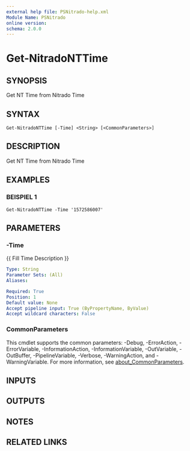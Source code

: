 ```yaml
---
external help file: PSNitrado-help.xml
Module Name: PSNitrado
online version:
schema: 2.0.0
---
```


# Get-NitradoNTTime

## SYNOPSIS
Get NT Time from Nitrado Time

## SYNTAX

```
Get-NitradoNTTime [-Time] <String> [<CommonParameters>]
```

## DESCRIPTION
Get NT Time from Nitrado Time

## EXAMPLES

### BEISPIEL 1
```
Get-NitradoNTTime -Time '1572586007'
```

## PARAMETERS

### -Time
{{ Fill Time Description }}

```yaml
Type: String
Parameter Sets: (All)
Aliases:

Required: True
Position: 1
Default value: None
Accept pipeline input: True (ByPropertyName, ByValue)
Accept wildcard characters: False
```

### CommonParameters
This cmdlet supports the common parameters: -Debug, -ErrorAction, -ErrorVariable, -InformationAction, -InformationVariable, -OutVariable, -OutBuffer, -PipelineVariable, -Verbose, -WarningAction, and -WarningVariable. For more information, see [about_CommonParameters](http://go.microsoft.com/fwlink/?LinkID=113216).

## INPUTS

## OUTPUTS

## NOTES

## RELATED LINKS
